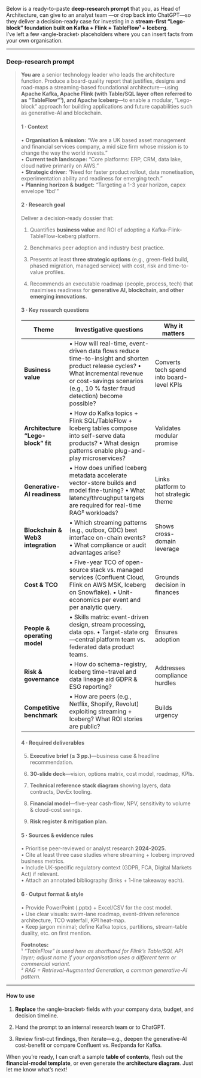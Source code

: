 Below is a ready-to-paste **deep-research prompt** that you, as Head of Architecture, can give to an analyst team —or drop back into ChatGPT—so they deliver a decision-ready case for investing in a **stream-first “Lego-block” foundation built on Kafka + Flink + TableFlow¹ + Iceberg**.  
I’ve left a few ‹angle-bracket› placeholders where you can insert facts from your own organisation.

---

### Deep-research prompt

> **You are** a senior technology leader who leads the architecture function. Produce a board-quality report that justifies, designs and road-maps a streaming-based foundational architecture—using **Apache Kafka, Apache Flink (with Table/SQL layer often referred to as “TableFlow”¹), and Apache Iceberg**—to enable a modular, “Lego-block” approach for building applications and future capabilities such as generative-AI and blockchain.
> 
> #### 1 · Context
> 
> • **Organisation & mission:** “We are a UK based asset management and financial services company, a mid size firm whose mission is to change the way the world invests.”  
> • **Current tech landscape:** “Core platforms: ERP, CRM, data lake, cloud native primarily on AWS.”  
> • **Strategic driver:** “Need for faster product rollout, data monetisation, experimentation ability and readiness for emerging tech.”  
> • **Planning horizon & budget:** “Targeting a 1-3 year horizon, capex envelope 'tbd'”
> 
> #### 2 · Research goal
> 
> Deliver a decision-ready dossier that:
> 
> 1. Quantifies **business value** and ROI of adopting a Kafka-Flink-TableFlow-Iceberg platform.
>     
> 2. Benchmarks peer adoption and industry best practice.
>     
> 3. Presents at least **three strategic options** (e.g., green-field build, phased migration, managed service) with cost, risk and time-to-value profiles.
>     
> 4. Recommends an executable roadmap (people, process, tech) that maximises readiness for **generative AI, blockchain, and other emerging innovations**.
>     
> 
> #### 3 · Key research questions
> 
> |Theme|Investigative questions|Why it matters|
> |---|---|---|
> |**Business value**|• How will real-time, event-driven data flows reduce time-to-insight and shorten product release cycles? • What incremental revenue or cost-savings scenarios (e.g., 10 % faster fraud detection) become possible?|Converts tech spend into board-level KPIs|
> |**Architecture “Lego-block” fit**|• How do Kafka topics + Flink SQL/TableFlow + Iceberg tables compose into self-serve data products? • What design patterns enable plug-and-play microservices?|Validates modular promise|
> |**Generative-AI readiness**|• How does unified Iceberg metadata accelerate vector-store builds and model fine-tuning? • What latency/throughput targets are required for real-time RAG² workloads?|Links platform to hot strategic theme|
> |**Blockchain & Web3 integration**|• Which streaming patterns (e.g., outbox, CDC) best interface on-chain events? • What compliance or audit advantages arise?|Shows cross-domain leverage|
> |**Cost & TCO**|• Five-year TCO of open-source stack vs. managed services (Confluent Cloud, Flink on AWS MSK, Iceberg on Snowflake). • Unit-economics per event and per analytic query.|Grounds decision in finances|
> |**People & operating model**|• Skills matrix: event-driven design, stream processing, data ops. • Target-state org—central platform team vs. federated data product teams.|Ensures adoption|
> |**Risk & governance**|• How do schema-registry, Iceberg time-travel and data lineage aid GDPR & ESG reporting?|Addresses compliance hurdles|
> |**Competitive benchmark**|• How are peers (e.g., Netflix, Shopify, Revolut) exploiting streaming + Iceberg? What ROI stories are public?|Builds urgency|
> 
> #### 4 · Required deliverables
> 
> 5. **Executive brief (≤ 3 pp.)**—business case & headline recommendation.
>     
> 6. **30-slide deck**—vision, options matrix, cost model, roadmap, KPIs.
>     
> 7. **Technical reference stack diagram** showing layers, data contracts, DevEx tooling.
>     
> 8. **Financial model**—five-year cash-flow, NPV, sensitivity to volume & cloud-cost swings.
>     
> 9. **Risk register & mitigation plan.**
>     
> 
> #### 5 · Sources & evidence rules
> 
> • Prioritise peer-reviewed or analyst research **2024-2025**.  
> • Cite at least three case studies where streaming + Iceberg improved business metrics.  
> • Include UK-specific regulatory context (GDPR, FCA, Digital Markets Act) if relevant.  
> • Attach an annotated bibliography (links + 1-line takeaway each).
> 
> #### 6 · Output format & style
> 
> • Provide PowerPoint (.pptx) + Excel/CSV for the cost model.  
> • Use clear visuals: swim-lane roadmap, event-driven reference architecture, TCO waterfall, KPI heat-map.  
> • Keep jargon minimal; define Kafka topics, partitions, stream-table duality, etc. on first mention.
> 
> **Footnotes:**  
> ¹ _“TableFlow” is used here as shorthand for Flink’s Table/SQL API layer; adjust name if your organisation uses a different term or commercial variant._  
> ² _RAG = Retrieval-Augmented Generation, a common generative-AI pattern._

---

#### How to use

1. **Replace** the ‹angle-bracket› fields with your company data, budget, and decision timeline.
    
2. Hand the prompt to an internal research team or to ChatGPT.
    
3. Review first-cut findings, then iterate—e.g., deepen the generative-AI cost-benefit or compare Confluent vs. Redpanda for Kafka.
    

When you’re ready, I can craft a sample **table of contents**, flesh out the **financial-model template**, or even generate the **architecture diagram**. Just let me know what’s next!